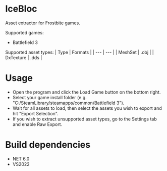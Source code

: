 # IceBloc
Asset extractor for Frostbite games.

Supported games:
- Battlefield 3

Supported asset types:
| Type | Formats |
| --- | --- |
| MeshSet | .obj |
| DxTexture | .dds |

# Usage
- Open the program and click the Load Game button on the bottom right.
- Select your game install folder (e.g. "C:/SteamLibrary/steamapps/common/Battlefield 3").
- Wait for all assets to load, then select the assets you wish to export and hit "Export Selection".
- If you wish to extract unsupported asset types, go to the Settings tab and enable Raw Export.

# Build dependencies
- NET 6.0
- VS2022
